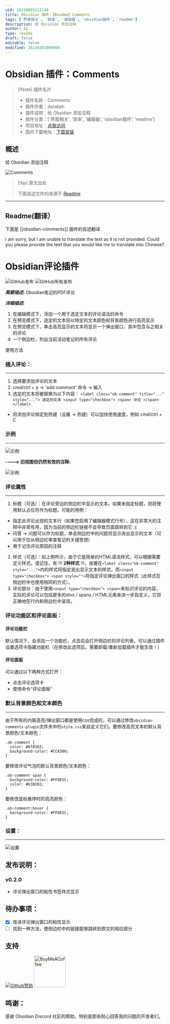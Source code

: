 ```yaml
---
uid: 20230803212140
title: Obsidian 插件：【Readme】Comments
tags: ['界面相关', '效率', '编辑器', 'obsidian插件', 'readme']
description: 给 Obsidian 添加注释
author: AI
type: readme
draft: false
editable: false
modified: 20230101000000
---
```


# Obsidian 插件：Comments

> [!Note] 插件名片
> - 插件名称：Comments
> - 插件作者：darakah
> - 插件说明：给 Obsidian 添加注释
> - 插件分类：['界面相关', '效率', '编辑器', 'obsidian插件', 'readme']
> - 项目地址：[点我访问](https://github.com/Darakah/obsidian-comments-plugin)
> - 国内下载地址：[下载安装](https://pkmer.cn/products/plugin/pluginMarket/?obsidian-comments)

## 概述

给 Obsidian 添加注释

![Comments](https://cdn.pkmer.cn/covers/obsidian-comments.png!pkmer)

> [!tip] 原文出处
> 
>下面自述文件的来源于 [Readme](https://ghproxy.net/https://raw.githubusercontent.com/Darakah/obsidian-comments-plugin/main/README.md)
> 

---

## Readme(翻译）

下面是 [[obsidian-comments]] 插件的自述翻译



I am sorry, but I am unable to translate the text as it is not provided. Could you please provide the text that you would like me to translate into Chinese?
# Obsidian评论插件
![GitHub发布](https://img.shields.io/github/v/release/Darakah/obsidian-comments-plugin)
![GitHub所有发布](https://img.shields.io/github/downloads/Darakah/obsidian-comments-plugin/total)

**_简要描述:_** Obsidian笔记的PDF评论

**_详细描述:_**
1. 在编辑模式下，添加一个用于选定文本的评论语法的命令
2. 在预览模式下，选定的文本将以特定的文本颜色和背景颜色进行高亮显示
3. 在预览模式下，单击高亮显示的文本将显示一个弹出窗口，其中包含与之相关的评论
4. 一个侧边栏，列出当前活动笔记的所有评论

使用方法

### 插入评论：
----

1. 选择要添加评论的文本
2. cmd/ctrl + p -> 'add comment' 命令 -> 输入
3. 选定的文本将被替换为以下内容：
```<label class="ob-comment" title="..." style="..."> 选定的文本 <input type="checkbox"> <span> 评论 </span></label>```
- 将添加评论绑定到热键（设置 -> 热键）可以加快使用速度，例如 cmd/ctrl + C

### 示例
----

![示例](https://raw.githubusercontent.com/Darakah/obsidian-comments-plugin/main/images/example_2.png)

**----> 旧视图但仍然有效的注释:**

![示例](https://raw.githubusercontent.com/Darakah/obsidian-comments-plugin/main/images/example_1.png)

### 评论属性
----
1. 标题（可选）：在评论旁边的侧边栏中显示的文本。如果未指定标题，则将使用默认占位符作为标题。可能的用例：
  - 指定此评论出现的文本行（如果您启用了编辑器模式行号），这在非常大的注释中非常有用，因为当前的侧边栏链接不会导致页面跳转到它 ;(
  - 问答 -> 问题可以作为标题，单击侧边栏中的问题将显示突出显示的文本（可以用于仅从侧边栏审查笔记的关键思想）
  - 用于记住评论原因的注释
2. 样式（可选）：如上例所示，由于它是简单的HTML语法样式，可以根据需要定义样式。请记住，有 !!! **2种样式** !!!，放置在```<label class="ob-comment" style="...">```内的样式将指定突出显示文本的样式，而```<input type="checkbox"> <span style="">```将指定评论弹出窗口的样式（此样式在侧边栏中也使用相同的方式）。
3. 评论部分：由于使用```<input type="checkbox"> <span>```来标识评论的内容，实际的评论可以包括更多的divs / spans / HTML元素来进一步自定义，它将正确地在行内和侧边栏中呈现。

### 评论功能区和评论面板：

#### 评论功能栏
默认情况下，会添加一个功能栏，点击后会打开侧边栏的评论列表。可以通过插件设置选项卡隐藏功能栏（在修改此选项后，需要卸载/重新加载插件才能生效！）

#### 评论面板
可以通过以下两种方式打开：
- 点击评论选项卡
- 使用命令“评论面板”

### 默认背景颜色和文本颜色
----
由于所有的内联高亮/弹出窗口都是使用css完成的，可以通过修改`obsidian-comments-plugin`文件夹中的`style.css`来自定义它们。要修改高亮文本的默认背景颜色/文本颜色：

```
.ob-comment {
  color: #8f0303;
  background-color: #CCA300;
}
```
要修改评论气泡的默认背景颜色/文本颜色：

```
.ob-comment span {
  background-color: #FFDE5C;
  color: #b30202;
}
```

要修改鼠标悬停时的高亮颜色：
```
.ob-comment:hover {
  background-color: #FFDE5C;
}
```

### 设置：
----
![设置](https://raw.githubusercontent.com/Darakah/obsidian-comments-plugin/main/settings.png)

## 发布说明：

### v0.2.0
- 评论弹出窗口的粘性书签样式显示

## 待办事项：
- [x] 改进评论弹出窗口的粘性显示
- [ ] 找到一种方法，使侧边栏中的链接能够跳转到原文的相应部分

## 支持

[![Github赞助](https://raw.githubusercontent.com/Darakah/Darakah/e0fe245eaef23cb4a5f19fe9a09a9df0c0cdc8e1/icons/github_sponsor_btn.svg)](https://github.com/sponsors/Darakah) [<img src="https://cdn.buymeacoffee.com/buttons/v2/default-yellow.png" alt="BuyMeACoffee" width="100">](https://www.buymeacoffee.com/darakah)

## 鸣谢：
感谢 Obsidian Discord 社区的帮助，特别是那些耐心回答我的问题的开发者们。



